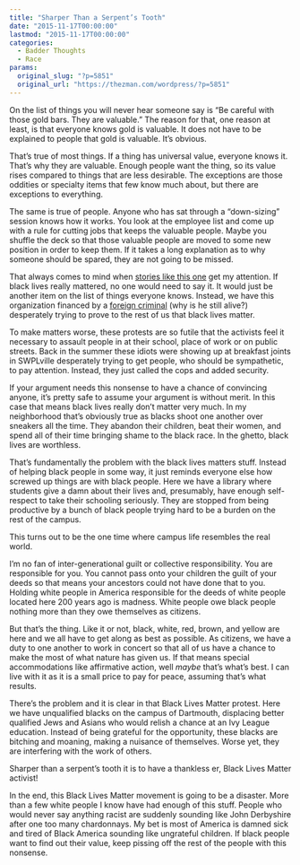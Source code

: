 ```yaml
---
title: "Sharper Than a Serpent’s Tooth"
date: "2015-11-17T00:00:00"
lastmod: "2015-11-17T00:00:00"
categories:
  - Badder Thoughts
  - Race
params:
  original_slug: "?p=5851"
  original_url: "https://thezman.com/wordpress/?p=5851"
---
```


On the list of things you will never hear someone say is “Be careful
with those gold bars. They are valuable.” The reason for that, one
reason at least, is that everyone knows gold is valuable. It does not
have to be explained to people that gold is valuable. It’s obvious.

That’s true of most things. If a thing has universal value, everyone
knows it. That’s why they are valuable. Enough people want the thing, so
its value rises compared to things that are less desirable. The
exceptions are those oddities or specialty items that few know much
about, but there are exceptions to everything.

The same is true of people. Anyone who has sat through a “down-sizing”
session knows how it works. You look at the employee list and come up
with a rule for cutting jobs that keeps the valuable people. Maybe you
shuffle the deck so that those valuable people are moved to some new
position in order to keep them. If it takes a long explanation as to why
someone should be spared, they are not going to be missed.

That always comes to mind when [stories like this
one](http://dailycaller.com/2015/11/15/dartmouth-protesters-assault-students-while-screaming-racial-threats/)
get my attention. If black lives really mattered, no one would need to
say it. It would just be another item on the list of things everyone
knows. Instead, we have this organization financed by a [foreign
criminal](https://en.wikipedia.org/wiki/George_Soros) (why is he still
alive?) desperately trying to prove to the rest of us that black lives
matter.

To make matters worse, these protests are so futile that the activists
feel it necessary to assault people in at their school, place of work or
on public streets. Back in the summer these idiots were showing up at
breakfast joints in SWPLville desperately trying to get people, who
should be sympathetic, to pay attention. Instead, they just called the
cops and added security.

If your argument needs this nonsense to have a chance of convincing
anyone, it’s pretty safe to assume your argument is without merit. In
this case that means black lives really don’t matter very much. In my
neighborhood that’s obviously true as blacks shoot one another over
sneakers all the time. They abandon their children, beat their women,
and spend all of their time bringing shame to the black race. In the
ghetto, black lives are worthless.

That’s fundamentally the problem with the black lives matters stuff.
Instead of helping black people in some way, it just reminds everyone
else how screwed up things are with black people. Here we have a library
where students give a damn about their lives and, presumably, have
enough self-respect to take their schooling seriously. They are stopped
from being productive by a bunch of black people trying hard to be a
burden on the rest of the campus.

This turns out to be the one time where campus life resembles the real
world.

I’m no fan of inter-generational guilt or collective responsibility. You
are responsible for you. You cannot pass onto your children the guilt of
your deeds so that means your ancestors could not have done that to you.
Holding white people in America responsible for the deeds of white
people located here 200 years ago is madness. White people owe black
people nothing more than they owe themselves as citizens.

But that’s the thing. Like it or not, black, white, red, brown, and
yellow are here and we all have to get along as best as possible. As
citizens, we have a duty to one another to work in concert so that all
of us have a chance to make the most of what nature has given us. If
that means special accommodations like affirmative action, well *maybe*
that’s what’s best. I can live with it as it is a small price to pay for
peace, assuming that’s what results.

There’s the problem and it is clear in that Black Lives Matter protest.
Here we have unqualified blacks on the campus of Dartmouth, displacing
better qualified Jews and Asians who would relish a chance at an Ivy
League education. Instead of being grateful for the opportunity, these
blacks are bitching and moaning, making a nuisance of themselves. Worse
yet, they are interfering with the work of others.

Sharper than a serpent’s tooth it is to have a thankless er, Black Lives
Matter activist!

In the end, this Black Lives Matter movement is going to be a disaster.
More than a few white people I know have had enough of this stuff.
People who would never say anything racist are suddenly sounding like
John Derbyshire after one too many chardonnays. My bet is most of
America is damned sick and tired of Black America sounding like
ungrateful children. If black people want to find out their value, keep
pissing off the rest of the people with this nonsense.

 
